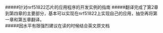 #####针对nrf51822芯片的应用程序的开发实例的指南
#####翻译完成了第2章到第四章的主要部分，基本可以实现在nrf51822上实现自己的应用，抽空再将第一章和第五章翻译。  
#####因水平有限强烈建议在读的时候结合英文原文档